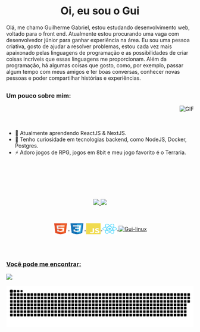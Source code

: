 ### <h1 align="center"> Oi, eu sou o Gui </h1>


<p>
Olá, me chamo Guilherme Gabriel, estou estudando desenvolvimento web, voltado para o front end. Atualmente estou procurando uma vaga com desenvolvedor júnior para ganhar experiência na área. Eu sou uma pessoa criativa, gosto de ajudar a resolver problemas, estou cada vez mais apaixonado pelas linguagens de programação e as possibilidades de criar coisas incríveis que essas linguagens me proporcionam. Além da programação, há algumas coisas que gosto, como, por exemplo, passar algum tempo com meus amigos e ter boas conversas, conhecer novas pessoas e poder compartilhar histórias e experiências.
</p>

##

<div>
  <h3> Um pouco sobre mim: </h3>

  <img align="right" alt="GIF" src="https://media4.giphy.com/media/RlI4BfPGZMBFyh2vIj/giphy.gif" />
  
  <br>
  <br>
  <br>

  <ul  > 
    <li>  🌱  Atualmente aprendendo ReactJS & NextJS. </li>
    <li>  💬  Tenho curiosidade em tecnologias backend, como NodeJS, Docker, Postgres.</li>
    <li>  ⚡️  Adoro jogos de RPG, jogos em 8bit e meu jogo favorito é o Terraria.</li>
  </ul>


   <br>
   <br>
   <br>
   <br>
  
</div>

##

<div align="center">
  <a href="https://github.com/guigabriel">
  <img height="180em" src="https://github-readme-stats.vercel.app/api?username=guigabriel&show_icons=true&theme=dracula&include_all_commits=true&count_private=true"/>
  <img height="180em" src="https://github-readme-stats.vercel.app/api/top-langs/?username=guigabriel&layout=compact&langs_count=7&theme=dracula"/>
</div>
  
##
  
<div align="center" style="display: inline_block"><br>
  <img align="center" alt="Gui-HTML" height="30" width="40" src="https://raw.githubusercontent.com/devicons/devicon/master/icons/html5/html5-original.svg">
  <img align="center" alt="Gui-CSS" height="30" width="40" src="https://raw.githubusercontent.com/devicons/devicon/master/icons/css3/css3-original.svg">
  <img align="center" alt="Gui-Js" height="30" width="40" src="https://raw.githubusercontent.com/devicons/devicon/master/icons/javascript/javascript-plain.svg">
  <img align="center" alt="Gui-React" height="30" width="40" src="https://raw.githubusercontent.com/devicons/devicon/master/icons/react/react-original.svg">
  <img align="center" alt="Gui-linux" height="30" width="40"  src="https://cdn.jsdelivr.net/gh/devicons/devicon/icons/linux/linux-original.svg" />
  
</div>

 ##

<div><br>
  
  <h3>Você pode me encontrar:</h3>
  
  <a  href="https://www.linkedin.com/in/guilhermegabriellisboadasilva" target="_blank"><img  src="https://img.shields.io/badge/-LinkedIn-%230077B5?style=for-the-badge&logo=linkedin&logoColor=white" target="_blank"></a> 
 
  ![Snake animation](https://github.com/guigabriel/guigabriel/blob/output/github-contribution-grid-snake.svg)
 
</div>



